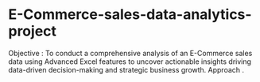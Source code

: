 # E-Commerce-sales-data-analytics-project
Objective : To conduct a comprehensive analysis of an E-Commerce sales data using Advanced Excel features to uncover actionable insights driving  data-driven decision-making and strategic business growth. Approach .
